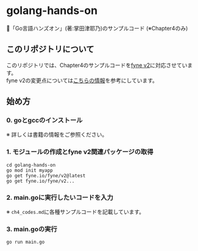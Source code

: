 # golang-hands-on

📗「Go言語ハンズオン」(著:掌田津耶乃)のサンプルコード (※Chapter4のみ)

## このリポジトリについて

このリポジトリでは、Chapter4のサンプルコードを[fyne v2](https://developer.fyne.io/)に対応させています。  
fyne v2の変更点については[こちらの情報](https://developer.fyne.io/api/v2.0/upgrading)を参考にしています。

## 始め方

### 0. goとgccのインストール

※ 詳しくは書籍の情報をご参照ください。

### 1. モジュールの作成とfyne v2関連パッケージの取得

```shell
cd golang-hands-on
go mod init myapp
go get fyne.io/fyne/v2@latest
go get fyne.io/fyne/v2...
```

### 2. main.goに実行したいコードを入力

※ `ch4_codes.md`に各種サンプルコードを記載しています。

### 3. main.goの実行

```shell
go run main.go
```
